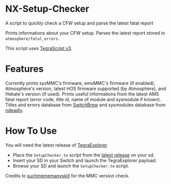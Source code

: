 # NX-Setup-Checker
A script to quickly check a CFW setup and parse the latest fatal report

Prints informations about your CFW setup.
Parses the latest report stored in `atmosphere/fatal_errors`.

This script uses [TegraScript v3](https://github.com/suchmememanyskill/TegraScript).

# Features

Currently prints sysMMC's firmware, emuMMC's firmware (if enabled), Atmosphère's version, latest HOS firmware supported (by Atmosphère), and Hekate's version (if used).
Prints useful informations from the latest AMS fatal report (error code, title id, name of module and sysmodule if known).
Titles and errors database from [SwitchBrew](https://switchbrew.org/wiki/Main_Page) and sysmodules database from [ndeadly](https://gist.github.com/ndeadly/a4b8c01bb453028cd0008f282098f696).

# How To Use

You will need the latest release of [TegraExplorer](https://github.com/suchmememanyskill/TegraExplorer/releases).

- Place the `SetupChecker.te` script from the [latest release](https://github.com/JeffVi/NX-Setup-Checker/releases/latest) on your sd.
- Insert your SD in your Switch and launch the TegraExplorer payload.
- Browse your SD and launch the `SetupChecker.te` script.

Credits to [suchmememanyskill](https://github.com/suchmememanyskill) for the MMC version check.
